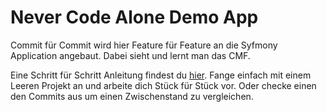 # Never Code Alone Demo App

Commit für Commit wird hier Feature für Feature an die Syfmony Application angebaut. Dabei sieht und lernt man 
das CMF.

Eine Schritt für Schritt Anleitung findest du [hier](docs/step_by_step.md). Fange einfach mit einem Leeren Projekt an
und arbeite dich Stück für Stück vor. Oder checke einen den Commits aus um einen Zwischenstand zu vergleichen.
